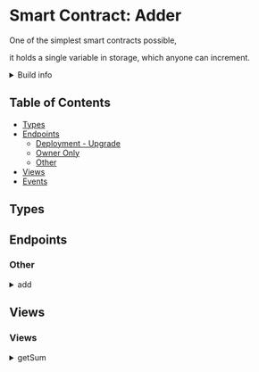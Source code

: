 # Smart Contract: Adder

One of the simplest smart contracts possible,

it holds a single variable in storage, which anyone can increment.
<details>
<summary>Build info</summary>

- **Rustc Version**: 1.80.1
- **Commit Hash**: 3f5fd8dd41153bc5fdca9427e9e05be2c767ba23
- **Commit Date**: 2024-08-06
- **Channel**: Stable

- **Framework**: multiversx-sc
- **Version**: 0.52.3
</details>

## Table of Contents

- [Types](#types)
- [Endpoints](#endpoints)
  - [Deployment - Upgrade](#deployment---upgrade)
  - [Owner Only](#owner-only)
  - [Other](#other)
- [Views](#views)
- [Events](#events)

## Types

## Endpoints

### Other

<details>
<summary>add</summary>

Add desired amount to the storage variable.
#### Inputs:
- **value**: BigUint

</details>

## Views

### Views

<details>
<summary>getSum</summary>

#### Outputs:
- **Type**: BigUint

</details>

